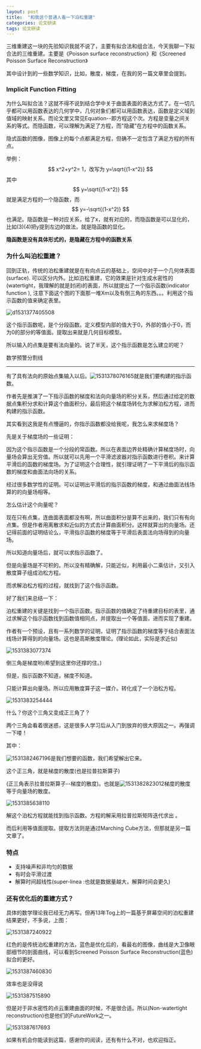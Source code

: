 ```yaml
---
layout: post
title:  "和我这个普通人看一下泊松重建"
categories: 论文研读
tags: 论文研读
---
```


三维重建这一块的先验知识我就不说了，主要有拟合法和组合法，今天我聊一下拟合法的三维重建。主要是《Poisson surface reconstruction》和《Screened Poisson Surface Reconstruction》

其中设计到的一些数学知识，比如，散度，梯度，在我的另一篇文章里会提到。 

### Implicit Function Fitting

为什么叫拟合法？这就不得不说到结合学中关于曲面表面的表达方式了。在一切几乎都可以用函数表达的几何学中，几何对象们都可以用函数表达，函数是定义域到值域的映射关系。而论文里又常见Equation--即方程这个次。方程是变量之间关系的等式。而隐函数，可以理解为满足了方程，而"隐藏"在方程中的函数关系。

隐式函数的图像，图像上的每个点都满足方程，但确不一定包含了满足方程的所有点。

举例：
$$
x^2+y^2= 1，改写为
y=\sqrt{(1-x^2)}
$$
其中
$$
y=\sqrt{(1-x^2)}
$$
就是满足方程的一个隐函数，而
$$
y=-\sqrt{(1-x^2)}
$$
也满足。隐函数是一种对应关系，给了x，就有对应的，而隐函数是可以显化的，比如(3)(4)把y提到左边的做法，就是隐函数的显化。

**隐函数是没有具体形式的，是隐藏在方程中的函数关系**

### 为什么叫泊松重建？

回到正轨，传统的泊松重建就是在有向点云的基础上，空间中对于一个几何体表面(surface). 可以区分内外。比如泊松重建，它的效果是针对生成水密性的(watertight，我理解的就是封闭)的表面，所以就提出了一个指示函数(indicator function ), 注意下面这个图的下面那一堆Xm以及有倒三角的东西。。。利用这个指示函数的值来确定表里。

![d1531377405508](http://7xq62e.com1.z0.glb.clouddn.com/pic/1531377405508.png)

这个指示函数呢，是个分段函数。定义模型内部的值大于0，外部的值小于0，而为0的部分的等值面。提取出来就是几何目标模型。

所以输入的点集是要有法向量的。说了半天，这个指示函数是怎么建立的呢？

数学预警分割线

------

有了具有法向的原始点集输入以后。![1531378076165](http://7xq62e.com1.z0.glb.clouddn.com/pic/1531378076165.png)就是我们要构建的指示函数。

作者先是推演了一下指示函数的梯度和法向向量场的积分关系，然后通过给定的数据点集积分求和计算这个曲面积分。最后把这个梯度场转化为求解泊松方程，进而构建的指示函数。

其实看到这我是有点懵逼的，你指示函数都没给我呢，我怎么来求梯度场？

先是关于梯度场的一些证明：

因为这个指示函数是一个分段的常函数。所以在表面边界处精确计算梯度场时，向量场会算出无穷值。所以就可以先用一个平滑滤波器对指示函数进行卷积。来计算平滑后的函数的梯度场。为了证明这个合理性，就引理证明了一下平滑后的指示函数的梯度和曲面法向场的关系。

经过很多数学性的证明。可以证明出平滑后的指示函数的梯度，和通过曲面法线场算的的向量场相等。

怎么估计这个向量呢？

现在只有点集，连曲面表面都没有啊，所以曲面积分是算不出来的，我们只有有向点集。但是作者用离散求和近似的方式去计算曲面积分。这样就算出的向量场。还记得前面的证明结论么，平滑指示函数的梯度等于平滑后表面法向场得到的向量场。

所以知道向量场后，就可以求指示函数了。

 但是向量场是不可积的。所以没有精确解，只能近似，利用最小二乘估计，又引入散度算子组成泊松方程。

而求解泊松方程的过程，就找到了这个指示函数。

好了我们来总结一下：

泊松重建的关键是找到一个指示函数。指示函数的值确定了待重建目标的表里，通过求解这个指示函数找到函数值相同点，并提取出一个等值面，进而实现了重建。

作者有一个预设，且有一系列数学的证明，证明了指示函数的梯度等于结合表面法线场计算得到的向量场。这也是高斯散度理论。(理论如此，实际是求近似)

![1531383077374](http://7xq62e.com1.z0.glb.clouddn.com/pic/1531383077374.png)



倒三角是梯度哟(希望到这里你还撑的住。)

但是，指示函数不知道，梯度不知道。

只能计算出向量场。所以应用散度算子这一媒介。转化成了一个泊松方程。

![1531383254444](http://7xq62e.com1.z0.glb.clouddn.com/pic/1531383254444.png)

什么？你这个三角又变成正三角了？

两个三角会看着很迷惑，这是很多人学习后从入门到放弃的很大原因之一。再强调一下喽！

其中：

![1531382467196](http://7xq62e.com1.z0.glb.clouddn.com/pic/1531382467196.png)是我们想要的函数，我们希望解出它来。

这个正三角，就是梯度的散度(也是拉普拉斯算子)

(正三角表示拉普拉斯算子--梯度的散度)。也就是![1531382823012](http://7xq62e.com1.z0.glb.clouddn.com/pic/1531382823012.png)梯度的散度等于向量场的散度。

![1531385638110](http://7xq62e.com1.z0.glb.clouddn.com/pic/1531385638110.png)

解这个泊松方程就能找到指示函数。方程的解采用拉普拉斯矩阵迭代求出 。

而后利用等值面提取。提取方法则是通过Marching Cube方法，但那就是另一篇文章了。

### 特点

- 支持噪声和非均匀的数据
- 有时会平滑过渡
- 解算时间超线性(super-linea :也就是数据量越大，解算时间会更久)

### 还有优化后的重建方式？

具体的数学理论我已经无力再写。但再13年Tog上的一篇基于屏幕空间的泊松重建结果更好，不多说，上图：



![1531387240922](http://7xq62e.com1.z0.glb.clouddn.com/screen_possion.jpg)

红色的是传统泊松重建的方法，蓝色是优化后的，看最右的图像，曲线是大卫像眼部细节的剖面曲线，可以看到Screened Poisson Surface Reconstruction(蓝色)拟合的更好。

![1531387460830](http://7xq62e.com1.z0.glb.clouddn.com/time_consume.png)

效率也是没得说

![1531387515890](http://7xq62e.com1.z0.glb.clouddn.com/2018-7.12.png)

但是对于非水密性的点云重建曲面的时候，不是很合适。所以(Non-watertight reconstruction)也是他们的FutureWork之一。

![1531387617693](http://7xq62e.com1.z0.glb.clouddn.com/extention.png)



如果有机会你能读到这篇，感谢你的阅读，还有有什么不对，也欢迎指正。


